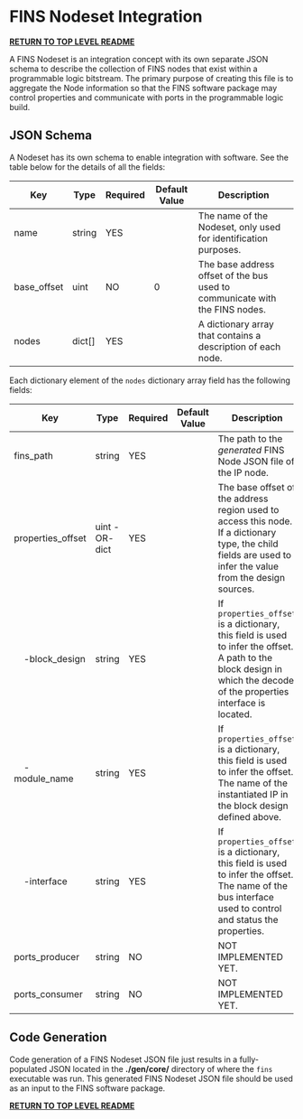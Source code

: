 # FINS Nodeset Integration

**[RETURN TO TOP LEVEL README](../README.md)**

A FINS Nodeset is an integration concept with its own separate JSON schema to describe the collection of FINS nodes that exist within a programmable logic bitstream. The primary purpose of creating this file is to aggregate the Node information so that the FINS software package may control properties and communicate with ports in the programmable logic build.

## JSON Schema

A Nodeset has its own schema to enable integration with software. See the table below for the details of all the fields:

| Key         | Type   | Required | Default Value | Description |
| ----------- | ------ | -------- | ------------- | ----------- |
| name        | string | YES      |               | The name of the Nodeset, only used for identification purposes. |
| base_offset | uint   | NO       |             0 | The base address offset of the bus used to communicate with the FINS nodes. |
| nodes       | dict[] | YES      |               | A dictionary array that contains a description of each node. |

Each dictionary element of the `nodes` dictionary array field has the following fields:

| Key                                   | Type            | Required | Default Value | Description |
| ------------------------------------- | --------------- | -------- | ------------- | ----------- |
| fins_path                             | string          | YES      |               | The path to the *generated* FINS Node JSON file of the IP node. |
| properties_offset                     | uint -OR- dict  | YES      |               | The base offset of the address region used to access this node. If a dictionary type, the child fields are used to infer the value from the design sources. |
| &nbsp;&nbsp;&nbsp;&nbsp;-block_design | string          | YES      |               | If `properties_offset` is a dictionary, this field is used to infer the offset. A path to the block design in which the decode of the properties interface is located. |
| &nbsp;&nbsp;&nbsp;&nbsp;-module_name  | string          | YES      |               | If `properties_offset` is a dictionary, this field is used to infer the offset. The name of the instantiated IP in the block design defined above. |
| &nbsp;&nbsp;&nbsp;&nbsp;-interface    | string          | YES      |               | If `properties_offset` is a dictionary, this field is used to infer the offset. The name of the bus interface used to control and status the properties. |
| ports_producer                        | string          | NO       |               | NOT IMPLEMENTED YET. |
| ports_consumer                        | string          | NO       |               | NOT IMPLEMENTED YET. |

## Code Generation

Code generation of a FINS Nodeset JSON file just results in a fully-populated JSON located in the **./gen/core/** directory of where the `fins` executable was run. This generated FINS Nodeset JSON file should be used as an input to the FINS software package.

**[RETURN TO TOP LEVEL README](../README.md)**